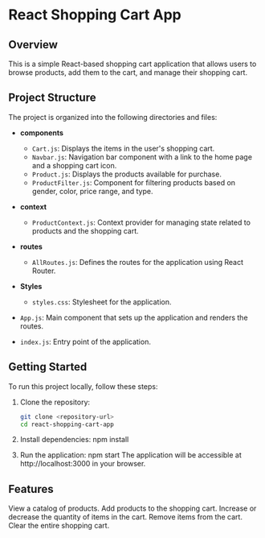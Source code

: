 ﻿# React Shopping Cart App

## Overview

This is a simple React-based shopping cart application that allows users to browse products, add them to the cart, and manage their shopping cart.

## Project Structure

The project is organized into the following directories and files:

- **components**
  - `Cart.js`: Displays the items in the user's shopping cart.
  - `Navbar.js`: Navigation bar component with a link to the home page and a shopping cart icon.
  - `Product.js`: Displays the products available for purchase.
  - `ProductFilter.js`: Component for filtering products based on gender, color, price range, and type.

- **context**
  - `ProductContext.js`: Context provider for managing state related to products and the shopping cart.

- **routes**
  - `AllRoutes.js`: Defines the routes for the application using React Router.

- **Styles**
  - `styles.css`: Stylesheet for the application.

- `App.js`: Main component that sets up the application and renders the routes.

- `index.js`: Entry point of the application.

## Getting Started


To run this project locally, follow these steps:

1. Clone the repository:

   ```bash
   git clone <repository-url>
   cd react-shopping-cart-app

2. Install dependencies:
npm install
3. Run the application:
npm start
The application will be accessible at http://localhost:3000 in your browser.

## Features
View a catalog of products.
Add products to the shopping cart.
Increase or decrease the quantity of items in the cart.
Remove items from the cart.
Clear the entire shopping cart.
